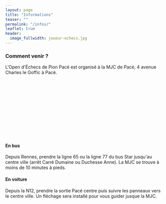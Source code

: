 ```yaml
---
layout: page
title: "Informations"
teaser: ""
permalink: "/infos/"
leaflet: true
header:
  image_fullwidth: joueur-echecs.jpg
---
```

### Comment venir ?
L'Open d'Échecs de Pion Pacé est organisé à la MJC de Pacé, 4 avenue Charles le
Goffic à Pacé. 

<div id="map" style="height: 180px;"></div>
<script>
  var lat = 48.148864698663104;
  var lon = -1.77454737712369;

  var map = L.map('map').setView([lat, lon], 13);
 
  L.tileLayer('https://tile.openstreetmap.org/{z}/{x}/{y}.png', {
      maxZoom: 19,
      attribution: '&copy; <a href="http://www.openstreetmap.org/copyright">OpenStreetMap</a>'
  }).addTo(map);
  
  var marker = L.marker([lat, lon]).addTo(map);

  marker.bindPopup("<b>MJC Pion Pacé</b><br>4 av. Charles le Goffic, 35740 Pacé").openPopup(); 
</script>

#### En bus 
Depuis Rennes, prendre la ligne 65 ou la ligne 77 du bus Star jusqu'au centre
ville (arrêt Carré Dumaine ou Duchesse Anne). La MJC se trouve à moins de 10
minutes à pieds.

#### En voiture
Depuis la N12, prendre la sortie Pacé centre puis suivre les panneaux vers le 
centre ville. Un fléchage sera installé pour vous guider jusque la MJC.


